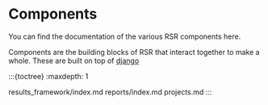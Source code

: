 # Components

You can find the documentation of the various RSR components here.

Components are the building blocks of RSR that interact together to make a whole.
These are built on top of [django](https://djangoproject.com)

:::{toctree}
:maxdepth: 1

results_framework/index.md
reports/index.md
projects.md
:::
